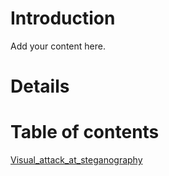 # Introduction #

Add your content here.


# Details #


# Table of contents #

[Visual\_attack\_at\_steganography](Visual_attack_at_steganography.md)